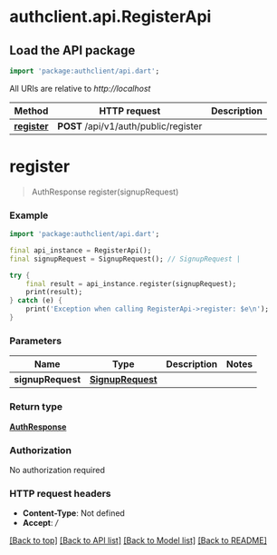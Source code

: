 # authclient.api.RegisterApi

## Load the API package
```dart
import 'package:authclient/api.dart';
```

All URIs are relative to *http://localhost*

Method | HTTP request | Description
------------- | ------------- | -------------
[**register**](RegisterApi.md#register) | **POST** /api/v1/auth/public/register | 


# **register**
> AuthResponse register(signupRequest)



### Example
```dart
import 'package:authclient/api.dart';

final api_instance = RegisterApi();
final signupRequest = SignupRequest(); // SignupRequest | 

try {
    final result = api_instance.register(signupRequest);
    print(result);
} catch (e) {
    print('Exception when calling RegisterApi->register: $e\n');
}
```

### Parameters

Name | Type | Description  | Notes
------------- | ------------- | ------------- | -------------
 **signupRequest** | [**SignupRequest**](SignupRequest.md)|  | 

### Return type

[**AuthResponse**](AuthResponse.md)

### Authorization

No authorization required

### HTTP request headers

 - **Content-Type**: Not defined
 - **Accept**: */*

[[Back to top]](#) [[Back to API list]](../README.md#documentation-for-api-endpoints) [[Back to Model list]](../README.md#documentation-for-models) [[Back to README]](../README.md)

